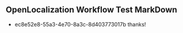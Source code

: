 ## OpenLocalization Workflow Test MarkDown
* ec8e52e8-55a3-4e70-8a3c-8d403773017b thanks!

<!--HONumber=Jul16_HO2-->


